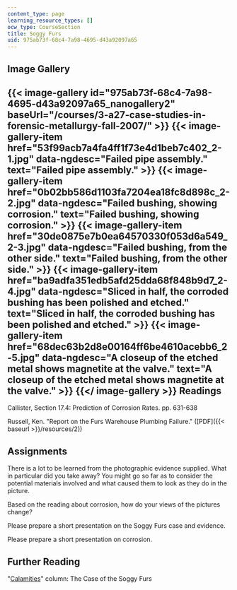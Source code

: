 ```yaml
---
content_type: page
learning_resource_types: []
ocw_type: CourseSection
title: Soggy Furs
uid: 975ab73f-68c4-7a98-4695-d43a92097a65
---
```


Image Gallery
-------------
{{< image-gallery id="975ab73f-68c4-7a98-4695-d43a92097a65_nanogallery2" baseUrl="/courses/3-a27-case-studies-in-forensic-metallurgy-fall-2007/" >}}
{{< image-gallery-item href="53f99acb7a4fa4ff1f73e4d1beb7c402_2-1.jpg" data-ngdesc="Failed pipe assembly." text="Failed pipe assembly." >}}
{{< image-gallery-item href="0b02bb586d1103fa7204ea18fc8d898c_2-2.jpg" data-ngdesc="Failed bushing, showing corrosion." text="Failed bushing, showing corrosion." >}}
{{< image-gallery-item href="30de0875e7b0ea64570330f053d6a549_2-3.jpg" data-ngdesc="Failed bushing, from the other side." text="Failed bushing, from the other side." >}}
{{< image-gallery-item href="ba9adfa351edb5afd25dda68f848b9d7_2-4.jpg" data-ngdesc="Sliced in half, the corroded bushing has been polished and etched." text="Sliced in half, the corroded bushing has been polished and etched." >}}
{{< image-gallery-item href="68dec63b2d8e00164ff6be4610acebb6_2-5.jpg" data-ngdesc="A closeup of the etched metal shows magnetite at the valve." text="A closeup of the etched metal shows magnetite at the valve." >}}
{{</ image-gallery >}}
Readings
--------

Callister, Section 17.4: Prediction of Corrosion Rates. pp. 631-638

Russell, Ken. "Report on the Furs Warehouse Plumbing Failure." ([PDF]({{< baseurl >}}/resources/2))

Assignments
-----------

There is a lot to be learned from the photographic evidence supplied. What in particular did you take away? You might go so far as to consider the potential materials involved and what caused them to look as they do in the picture.

Based on the reading about corrosion, how do your views of the pictures change?

Please prepare a short presentation on the Soggy Furs case and evidence.

Please prepare a short presentation on corrosion.

Further Reading
---------------

"[Calamities](http://www.designnews.com/article/ca268958.html)" column: The Case of the Soggy Furs